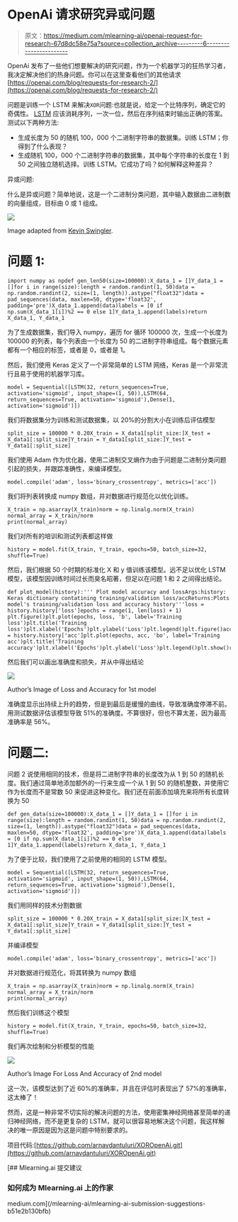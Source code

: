 # OpenAi 请求研究异或问题

> 原文：<https://medium.com/mlearning-ai/openai-request-for-research-67d8dc58e75a?source=collection_archive---------6----------------------->

OpenAi 发布了一些他们想要解决的研究问题，作为一个机器学习的狂热学习者，我决定解决他们的热身问题。你可以在这里查看他们的其他请求[https://openai.com/blog/requests-for-research-2/](https://openai.com/blog/requests-for-research-2/)

问题是训练一个 LSTM 来解决`XOR`问题:也就是说，给定一个比特序列，确定它的奇偶性。 [LSTM](http://colah.github.io/posts/2015-08-Understanding-LSTMs/) 应该消耗序列，一次一位，然后在序列结束时输出正确的答案。测试以下两种方法:

*   生成长度为 50 的随机 100，000 个二进制字符串的数据集。训练 LSTM；你得到了什么表现？
*   生成随机 100，000 个二进制字符串的数据集，其中每个字符串的长度在 1 到 50 之间独立随机选择。训练 LSTM。它成功了吗？如何解释这种差异？

异或问题:

什么是异或问题？简单地说，这是一个二进制分类问题，其中输入数据由二进制数的向量组成，目标由 0 或 1 组成。

![](img/faf55d8026a9aca853980bb5af311e93.png)

Image adapted from [Kevin Swingler](http://www.cs.stir.ac.uk/courses/ITNP4B/lectures/kms/2-Perceptrons.pdf).

# **问题 1:**

```
import numpy as npdef gen_len50(size=100000):X_data_1 = []Y_data_1 = []for i in range(size):length = random.randint(1, 50)data = np.random.randint(2, size=(1, length)).astype("float32")data = pad_sequences(data, maxlen=50, dtype='float32',       padding='pre')X_data_1.append(data)labels = [0 if np.sum(X_data_1[i])%2 == 0 else 1]Y_data_1.append(labels)return X_data_1, Y_data_1
```

为了生成数据集，我们导入 numpy，遍历 for 循环 100000 次，生成一个长度为 100000 的列表，每个列表由一个长度为 50 的二进制字符串组成。每个数据元素都有一个相应的标签，或者是 0，或者是 1。

然后，我们使用 Keras 定义了一个非常简单的 LSTM 网络，Keras 是一个非常流行且易于使用的机器学习库。

```
model = Sequential([LSTM(32, return_sequences=True, activation='sigmoid', input_shape=(1, 50)),LSTM(64, return_sequences=True, activation='sigmoid'),Dense(1, activation='sigmoid')])
```

我们将数据集分为训练和测试数据集，以 20%的分割大小在训练后评估模型

```
split_size = 100000 * 0.20X_train = X_data1[split_size:]X_test = X_data1[:split_size]Y_train = Y_data1[split_size:]Y_test = Y_data1[:split_size]
```

我们使用 Adam 作为优化器，使用二进制交叉熵作为由于问题是二进制分类问题引起的损失，并跟踪准确性，来编译模型。

```
model.compile('adam', loss='binary_crossentropy', metrics=['acc'])
```

我们将列表转换成 numpy 数组，并对数据进行规范化以优化训练。

```
X_train = np.asarray(X_train)norm = np.linalg.norm(X_train)
normal_array = X_train/norm
print(normal_array)
```

我们对所有的培训和测试列表都这样做

```
history = model.fit(X_train, Y_train, epochs=50, batch_size=32, shuffle=True)
```

然后，我们根据 50 个时期的标准化 X 和 y 值训练该模型。远不足以优化 LSTM 模型，该模型因训练时间过长而臭名昭著，但足以在问题 1 和 2 之间得出结论。

```
def plot_model(history):''' Plot model accuracy and lossArgs:history: Keras dictionary contatining training/validation loss/accReturns:Plots model's training/validation loss and accuracy history'''loss = history.history['loss']epochs = range(1, len(loss) + 1) plt.figure()plt.plot(epochs, loss, 'b', label='Training loss')plt.title('Training  loss')plt.xlabel('Epochs')plt.ylabel('Loss')plt.legend()plt.figure()acc = history.history['acc']plt.plot(epochs, acc, 'bo', label='Training acc')plt.title('Training accuracy')plt.xlabel('Epochs')plt.ylabel('Loss')plt.legend()plt.show()return
```

然后我们可以画出准确度和损失，并从中得出结论

![](img/c0bc8be7159f9b4fccff1d53e05d485d.png)

Author’s Image of Loss and Accuracy for 1st model

准确度显示出持续上升的趋势，但是到最后是缓慢的曲线，导致准确度停滞不前。用测试数据评估该模型导致 51%的准确度。不算很好，但也不算太差，因为最高准确率是 56%。

# **问题二:**

问题 2 说使用相同的技术，但是将二进制字符串的长度改为从 1 到 50 的随机长度。我们通过简单地添加额外的一行来生成一个从 1 到 50 的随机整数，并使用它作为长度而不是常数 50 来促进这种变化。我们还在前面添加填充来将所有长度转换为 50

```
def gen_data(size=100000):X_data_1 = []Y_data_1 = []for i in range(size):length = random.randint(1, 50)data = np.random.randint(2, size=(1, length)).astype("float32")data = pad_sequences(data, maxlen=50, dtype='float32', padding='pre')X_data_1.append(data)labels = [0 if np.sum(X_data_1[i])%2 == 0 else 1]Y_data_1.append(labels)return X_data_1, Y_data_1
```

为了便于比较，我们使用了之前使用的相同的 LSTM 模型。

```
model = Sequential([LSTM(32, return_sequences=True, activation='sigmoid', input_shape=(1, 50)),LSTM(64, return_sequences=True, activation='sigmoid'),Dense(1, activation='sigmoid')])
```

我们用同样的技术分割数据

```
split_size = 100000 * 0.20X_train = X_data1[split_size:]X_test = X_data1[:split_size]Y_train = Y_data1[split_size:]Y_test = Y_data1[:split_size]
```

并编译模型

```
model.compile('adam', loss='binary_crossentropy', metrics=['acc'])
```

并对数据进行规范化，将其转换为 numpy 数组

```
X_train = np.asarray(X_train)norm = np.linalg.norm(X_train)
normal_array = X_train/norm
print(normal_array)
```

然后我们训练这个模型

```
history = model.fit(X_train, Y_train, epochs=50, batch_size=32, shuffle=True)
```

我们再次绘制和分析模型的性能

![](img/5a2b21d09503bbab96146064414437fa.png)

Author’s Image For Loss And Accuracy of 2nd model

这一次，该模型达到了近 60%的准确率，并且在评估时表现出了 57%的准确率，这太棒了！

然而，这是一种非常不切实际的解决问题的方法，使用密集神经网络甚至简单的递归神经网络，而不是更复杂的 LSTM，就可以很容易地解决这个问题，我这样解决的唯一原因是因为这是问题中特别要求的。

项目代码:[https://github.com/arnavdantuluri/XOROpenAi.git](https://github.com/arnavdantuluri/XOROpenAi.git)

[](/mlearning-ai/mlearning-ai-submission-suggestions-b51e2b130bfb) [## Mlearning.ai 提交建议

### 如何成为 Mlearning.ai 上的作家

medium.com](/mlearning-ai/mlearning-ai-submission-suggestions-b51e2b130bfb)